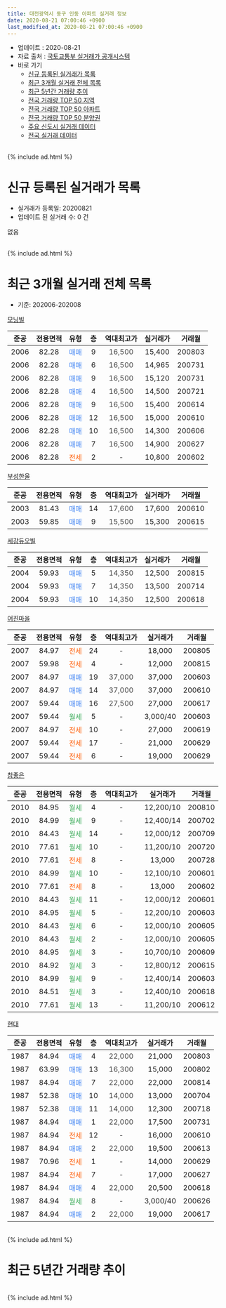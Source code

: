 ```yaml
---
title: 대전광역시 동구 인동 아파트 실거래 정보
date: 2020-08-21 07:00:46 +0900
last_modified_at: 2020-08-21 07:00:46 +0900
---
```


* 업데이트 : 2020-08-21
* 자료 출처 : [국토교통부 실거래가 공개시스템](http://rt.molit.go.kr)
* 바로 가기
    * [신규 등록된 실거래가 목록](#신규-등록된-실거래가-목록)
    * [최근 3개월 실거래 전체 목록](#최근-3개월-실거래-전체-목록)
    * [최근 5년간 거래량 추이](#최근-5년간-거래량-추이)
    * [전국 거래량 TOP 50 지역](https://inasie.github.io/apt-trade-info/최근-3개월-전국에서-가장-거래가-많이-발생한-지역)
    * [전국 거래량 TOP 50 아파트](https://inasie.github.io/apt-trade-info/최근-3개월-전국에서-가장-거래가-많이-발생한-아파트)
    * [전국 거래량 TOP 50 분양권](https://inasie.github.io/apt-trade-info/최근-3개월-전국에서-가장-거래가-많이-발생한-분양권)
    * [주요 신도시 실거래 데이터](https://inasie.github.io/apt-trade-info/주요-신도시)
    * [전국 실거래 데이터](https://inasie.github.io/apt-trade-info/전국)
<br>
{% include ad.html %}
<br>

# 신규 등록된 실거래가 목록
* 실거래가 등록일: 20200821
* 업데이트 된 실거래 수: 0 건

없음

<br>
{% include ad.html %}
<br>

# 최근 3개월 실거래 전체 목록
* 기준: 202006-202008


[모닝빌](https://search.naver.com/search.naver?query=%EB%8C%80%EC%A0%84%EA%B4%91%EC%97%AD%EC%8B%9C+%EB%8F%99%EA%B5%AC+%EC%9D%B8%EB%8F%99+%EB%AA%A8%EB%8B%9D%EB%B9%8C)

|준공|전용면적|유형|층|역대최고가|실거래가|거래월|
|:---:|:---:|:---:|:---:|:---:|:---:|:---:|
|2006|82.28|<span style="color:#4285f3">매매</span>|9|<span style="color:#444444">16,500</span>|15,400|200803|
|2006|82.28|<span style="color:#4285f3">매매</span>|6|<span style="color:#444444">16,500</span>|14,965|200731|
|2006|82.28|<span style="color:#4285f3">매매</span>|9|<span style="color:#444444">16,500</span>|15,120|200731|
|2006|82.28|<span style="color:#4285f3">매매</span>|4|<span style="color:#444444">16,500</span>|14,500|200721|
|2006|82.28|<span style="color:#4285f3">매매</span>|9|<span style="color:#444444">16,500</span>|15,400|200614|
|2006|82.28|<span style="color:#4285f3">매매</span>|12|<span style="color:#444444">16,500</span>|15,000|200610|
|2006|82.28|<span style="color:#4285f3">매매</span>|10|<span style="color:#444444">16,500</span>|14,300|200606|
|2006|82.28|<span style="color:#4285f3">매매</span>|7|<span style="color:#444444">16,500</span>|14,900|200627|
|2006|82.28|<span style="color:#ff5a00">전세</span>|2|<span style="color:#444444">-</span>|10,800|200602|

[부성한울](https://search.naver.com/search.naver?query=%EB%8C%80%EC%A0%84%EA%B4%91%EC%97%AD%EC%8B%9C+%EB%8F%99%EA%B5%AC+%EC%9D%B8%EB%8F%99+%EB%B6%80%EC%84%B1%ED%95%9C%EC%9A%B8)

|준공|전용면적|유형|층|역대최고가|실거래가|거래월|
|:---:|:---:|:---:|:---:|:---:|:---:|:---:|
|2003|81.43|<span style="color:#4285f3">매매</span>|14|<span style="color:#444444">17,600</span>|17,600|200610|
|2003|59.85|<span style="color:#4285f3">매매</span>|9|<span style="color:#444444">15,500</span>|15,300|200615|

[세강듀오빌](https://search.naver.com/search.naver?query=%EB%8C%80%EC%A0%84%EA%B4%91%EC%97%AD%EC%8B%9C+%EB%8F%99%EA%B5%AC+%EC%9D%B8%EB%8F%99+%EC%84%B8%EA%B0%95%EB%93%80%EC%98%A4%EB%B9%8C)

|준공|전용면적|유형|층|역대최고가|실거래가|거래월|
|:---:|:---:|:---:|:---:|:---:|:---:|:---:|
|2004|59.93|<span style="color:#4285f3">매매</span>|5|<span style="color:#444444">14,350</span>|12,500|200815|
|2004|59.93|<span style="color:#4285f3">매매</span>|7|<span style="color:#444444">14,350</span>|13,500|200714|
|2004|59.93|<span style="color:#4285f3">매매</span>|10|<span style="color:#444444">14,350</span>|12,500|200618|

[어진마을](https://search.naver.com/search.naver?query=%EB%8C%80%EC%A0%84%EA%B4%91%EC%97%AD%EC%8B%9C+%EB%8F%99%EA%B5%AC+%EC%9D%B8%EB%8F%99+%EC%96%B4%EC%A7%84%EB%A7%88%EC%9D%84)

|준공|전용면적|유형|층|역대최고가|실거래가|거래월|
|:---:|:---:|:---:|:---:|:---:|:---:|:---:|
|2007|84.97|<span style="color:#ff5a00">전세</span>|24|<span style="color:#444444">-</span>|18,000|200805|
|2007|59.98|<span style="color:#ff5a00">전세</span>|4|<span style="color:#444444">-</span>|12,000|200815|
|2007|84.97|<span style="color:#4285f3">매매</span>|19|<span style="color:#444444">37,000</span>|37,000|200603|
|2007|84.97|<span style="color:#4285f3">매매</span>|14|<span style="color:#444444">37,000</span>|37,000|200610|
|2007|59.44|<span style="color:#4285f3">매매</span>|16|<span style="color:#444444">27,500</span>|27,000|200617|
|2007|59.44|<span style="color:#34a853">월세</span>|5|<span style="color:#444444">-</span>|3,000/40|200603|
|2007|84.97|<span style="color:#ff5a00">전세</span>|10|<span style="color:#444444">-</span>|27,000|200619|
|2007|59.44|<span style="color:#ff5a00">전세</span>|17|<span style="color:#444444">-</span>|21,000|200629|
|2007|59.44|<span style="color:#ff5a00">전세</span>|6|<span style="color:#444444">-</span>|19,000|200629|

[참좋은](https://search.naver.com/search.naver?query=%EB%8C%80%EC%A0%84%EA%B4%91%EC%97%AD%EC%8B%9C+%EB%8F%99%EA%B5%AC+%EC%9D%B8%EB%8F%99+%EC%B0%B8%EC%A2%8B%EC%9D%80)

|준공|전용면적|유형|층|역대최고가|실거래가|거래월|
|:---:|:---:|:---:|:---:|:---:|:---:|:---:|
|2010|84.95|<span style="color:#34a853">월세</span>|4|<span style="color:#444444">-</span>|12,200/10|200810|
|2010|84.99|<span style="color:#34a853">월세</span>|9|<span style="color:#444444">-</span>|12,400/14|200702|
|2010|84.43|<span style="color:#34a853">월세</span>|14|<span style="color:#444444">-</span>|12,000/12|200709|
|2010|77.61|<span style="color:#34a853">월세</span>|10|<span style="color:#444444">-</span>|11,200/10|200720|
|2010|77.61|<span style="color:#ff5a00">전세</span>|8|<span style="color:#444444">-</span>|13,000|200728|
|2010|84.99|<span style="color:#34a853">월세</span>|10|<span style="color:#444444">-</span>|12,100/10|200601|
|2010|77.61|<span style="color:#ff5a00">전세</span>|8|<span style="color:#444444">-</span>|13,000|200602|
|2010|84.43|<span style="color:#34a853">월세</span>|11|<span style="color:#444444">-</span>|12,000/12|200601|
|2010|84.95|<span style="color:#34a853">월세</span>|5|<span style="color:#444444">-</span>|12,200/10|200603|
|2010|84.43|<span style="color:#34a853">월세</span>|6|<span style="color:#444444">-</span>|12,000/10|200605|
|2010|84.43|<span style="color:#34a853">월세</span>|2|<span style="color:#444444">-</span>|12,000/10|200605|
|2010|84.95|<span style="color:#34a853">월세</span>|3|<span style="color:#444444">-</span>|10,700/10|200609|
|2010|84.92|<span style="color:#34a853">월세</span>|3|<span style="color:#444444">-</span>|12,800/12|200615|
|2010|84.99|<span style="color:#34a853">월세</span>|9|<span style="color:#444444">-</span>|12,400/14|200603|
|2010|84.51|<span style="color:#34a853">월세</span>|3|<span style="color:#444444">-</span>|12,400/10|200618|
|2010|77.61|<span style="color:#34a853">월세</span>|13|<span style="color:#444444">-</span>|11,200/10|200612|

[현대](https://search.naver.com/search.naver?query=%EB%8C%80%EC%A0%84%EA%B4%91%EC%97%AD%EC%8B%9C+%EB%8F%99%EA%B5%AC+%EC%9D%B8%EB%8F%99+%ED%98%84%EB%8C%80)

|준공|전용면적|유형|층|역대최고가|실거래가|거래월|
|:---:|:---:|:---:|:---:|:---:|:---:|:---:|
|1987|84.94|<span style="color:#4285f3">매매</span>|4|<span style="color:#444444">22,000</span>|21,000|200803|
|1987|63.99|<span style="color:#4285f3">매매</span>|13|<span style="color:#444444">16,300</span>|15,000|200802|
|1987|84.94|<span style="color:#4285f3">매매</span>|7|<span style="color:#444444">22,000</span>|22,000|200814|
|1987|52.38|<span style="color:#4285f3">매매</span>|10|<span style="color:#444444">14,000</span>|13,000|200704|
|1987|52.38|<span style="color:#4285f3">매매</span>|11|<span style="color:#444444">14,000</span>|12,300|200718|
|1987|84.94|<span style="color:#4285f3">매매</span>|1|<span style="color:#444444">22,000</span>|17,500|200731|
|1987|84.94|<span style="color:#ff5a00">전세</span>|12|<span style="color:#444444">-</span>|16,000|200610|
|1987|84.94|<span style="color:#4285f3">매매</span>|2|<span style="color:#444444">22,000</span>|19,500|200613|
|1987|70.96|<span style="color:#ff5a00">전세</span>|1|<span style="color:#444444">-</span>|14,000|200629|
|1987|84.94|<span style="color:#ff5a00">전세</span>|7|<span style="color:#444444">-</span>|17,000|200627|
|1987|84.94|<span style="color:#4285f3">매매</span>|4|<span style="color:#444444">22,000</span>|20,500|200618|
|1987|84.94|<span style="color:#34a853">월세</span>|8|<span style="color:#444444">-</span>|3,000/40|200626|
|1987|84.94|<span style="color:#4285f3">매매</span>|2|<span style="color:#444444">22,000</span>|19,000|200617|


<br>
{% include ad.html %}
<br>

# 최근 5년간 거래량 추이


<div style="width:100%;">
    <canvas id="deal_progress" height="200"></canvas>
</div>

<script>
new Chart(document.getElementById("deal_progress"), {
    type: 'line',
    data: {
        labels: ['201508','201509','201510','201511','201512','201601','201602','201603','201604','201605','201606','201607','201608','201609','201610','201611','201612','201701','201702','201703','201704','201705','201706','201707','201708','201709','201710','201711','201712','201801','201802','201803','201804','201805','201806','201807','201808','201809','201810','201811','201812','201901','201902','201903','201904','201905','201906','201907','201908','201909','201910','201911','201912','202001','202002','202003','202004','202005','202006','202007','202008'],
        datasets: [{
            label: '매매',
            pointRadius: 1,
            data: [8, 13, 9, 15, 11, 13, 7, 19, 14, 9, 15, 10, 11, 14, 23, 7, 8, 11, 15, 13, 8, 18, 6, 11, 17, 8, 8, 1, 8, 8, 11, 16, 14, 15, 11, 5, 8, 16, 11, 11, 16, 15, 7, 6, 16, 10, 16, 19, 27, 21, 28, 38, 20, 20, 29, 19, 15, 27, 13, 7, 5],
            borderColor: "rgba(255, 201, 14, 1)",
            backgroundColor: "rgba(255, 201, 14, 0.5)",
            fill: false,
            lineTension: 0
        },{
            label: '전월세',
            pointRadius: 1,
            data: [19, 12, 26, 19, 27, 27, 23, 22, 24, 8, 11, 12, 15, 18, 23, 10, 11, 16, 24, 24, 26, 11, 19, 13, 11, 14, 16, 14, 17, 18, 15, 17, 21, 16, 13, 16, 10, 10, 19, 12, 13, 26, 15, 26, 26, 12, 20, 17, 19, 19, 20, 13, 26, 24, 35, 25, 15, 21, 20, 4, 3],
            borderColor: "rgba(0, 141, 185, 1)",
            backgroundColor: "rgba(0, 141, 185, 0.5)",
            fill: false,
            lineTension: 0
        }
        ]
    },
    options: {
        responsive: true,
        title: {
            display: false
        },
        tooltips: {
            mode: 'index',
            intersect: false
        },
        hover: {
            mode: 'nearest',
            intersect: true
        },
        scales: {
            xAxes: [{
                display: true,
                scaleLabel: {
                    display: true,
                    labelString: '년/월'
                }
            }],
            yAxes: [{
                display: true,
                ticks: {
                    suggestedMin: 0,
                },
                scaleLabel: {
                    display: true,
                    labelString: '실거래 수'
                }
            }]
        }
    }
});

</script>


<br>
{% include ad.html %}
<br>

